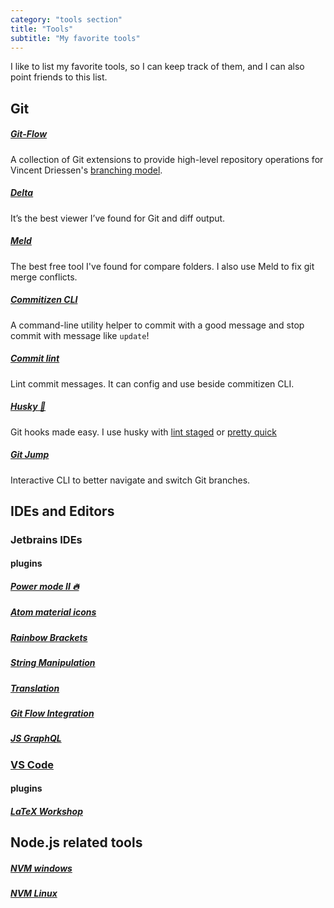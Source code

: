 ```yaml
---
category: "tools section"
title: "Tools"
subtitle: "My favorite tools"
---
```


I like to list my favorite tools, so I can keep track of them, and I can also point friends to this list.

## Git

##### [Git-Flow](https://github.com/petervanderdoes/gitflow-avh)

A collection of Git extensions to provide high-level repository operations for Vincent Driessen's [branching model](https://nvie.com/posts/a-successful-git-branching-model/).

##### [Delta](https://github.com/dandavison/delta)

It’s the best viewer I’ve found for Git and diff output.

##### [Meld](https://meldmerge.org/)

The best free tool I've found for compare folders. I also use Meld to fix git merge conflicts.

##### [Commitizen CLI](https://github.com/commitizen/cz-cli)

A command-line utility helper to commit with a good message and stop commit with message like `update`!

##### [Commit lint](https://github.com/conventional-changelog/commitlint)

Lint commit messages. It can config and use beside commitizen CLI.

##### [Husky 🐶](https://github.com/typicode/husky)

Git hooks made easy. I use husky with [lint staged](https://github.com/okonet/lint-staged) or [pretty quick](https://github.com/azz/pretty-quick)

##### [Git Jump](https://github.com/mykolaharmash/git-jump)

Interactive CLI to better navigate and switch Git branches.

## IDEs and Editors

### Jetbrains IDEs

#### plugins

##### [Power mode II 🔥](https://plugins.jetbrains.com/plugin/8251-power-mode-ii)

##### [Atom material icons](https://plugins.jetbrains.com/plugin/10044-atom-material-icons)

##### [Rainbow Brackets](https://plugins.jetbrains.com/plugin/10080-rainbow-brackets)

##### [String Manipulation](https://plugins.jetbrains.com/plugin/2162-string-manipulation)

##### [Translation](https://plugins.jetbrains.com/plugin/8579-translation)

##### [Git Flow Integration](https://github.com/OpherV/gitflow4idea/)

##### [JS GraphQL](https://github.com/jimkyndemeyer/js-graphql-intellij-plugin)

### [VS Code](https://code.visualstudio.com/)

#### plugins

##### [LaTeX Workshop](https://github.com/James-Yu/LaTeX-Workshop)

## Node.js related tools

##### [NVM windows](https://github.com/coreybutler/nvm-windows)

##### [NVM Linux](https://github.com/nvm-sh/nvm)
